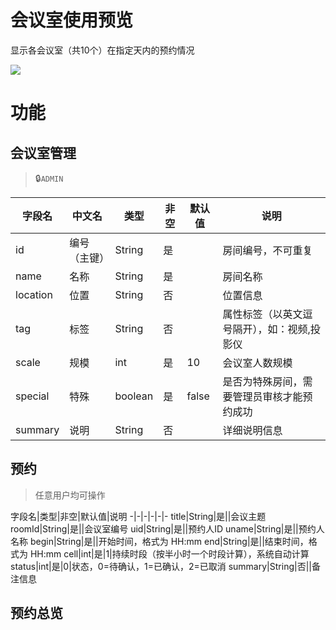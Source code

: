 # 会议室使用预览

显示各会议室（共10个）在指定天内的预约情况


![](/docs/screenshot/meeting-room.png)

# 功能

## 会议室管理
> 🔒`ADMIN`

字段名|中文名|类型|非空|默认值|说明
-|-|-|-|-|-
id|编号（主键）|String|是||房间编号，不可重复
name|名称|String|是||房间名称
location|位置|String|否||位置信息
tag|标签|String|否||属性标签（以英文逗号隔开），如：视频,投影仪
scale|规模|int|是|10|会议室人数规模
special|特殊|boolean|是|false|是否为特殊房间，需要管理员审核才能预约成功
summary|说明|String|否||详细说明信息

## 预约
> 任意用户均可操作

字段名|类型|非空|默认值|说明
-|-|-|-|-|-
title|String|是||会议主题
roomId|String|是||会议室编号
uid|String|是||预约人ID
uname|String|是||预约人名称
begin|String|是||开始时间，格式为 HH:mm
end|String|是||结束时间，格式为 HH:mm
cell|int|是|1|持续时段（按半小时一个时段计算），系统自动计算
status|int|是|0|状态，0=待确认，1=已确认，2=已取消
summary|String|否||备注信息

## 预约总览

